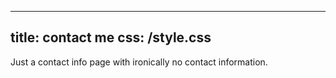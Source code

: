 
---
title: contact me
css: /style.css
---

Just a contact info page with ironically no contact information.
